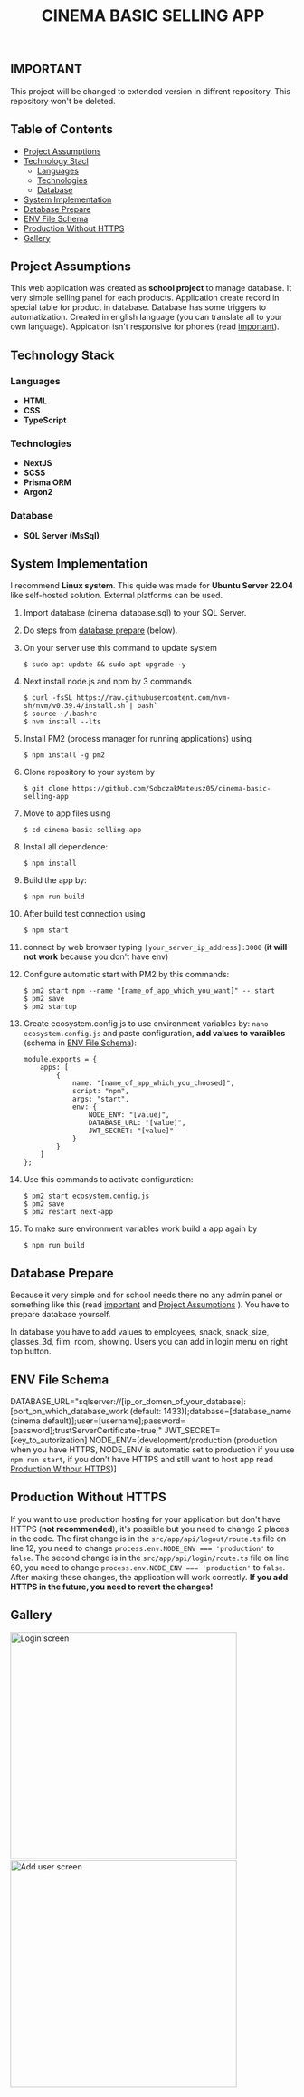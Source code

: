 <h1 align="center"> CINEMA BASIC SELLING APP </h1> <br>

## **IMPORTANT**

This project will be changed to extended version in diffrent repository. This repository won't be deleted.

## Table of Contents

-   [Project Assumptions](#project-assumptions)
-   [Technology Stacl](#technology-stack)
    -   [Languages](#languages)
    -   [Technologies](#technologies)
    -   [Database](#database)
-   [System Implementation](#system-implementation)
-   [Database Prepare](#database-prepare)
-   [ENV File Schema](#env-file-schema)
-   [Production Without HTTPS](#production-without-https)
-   [Gallery](#gallery)

## Project Assumptions

This web application was created as **school project** to manage database. It very simple selling panel for each products. Application create record in special table for product in database. Database has some triggers to automatization. Created in english language (you can translate all to your own language). Appication isn't responsive for phones (read [important](#important)).

## Technology Stack

### Languages

-   **HTML**
-   **CSS**
-   **TypeScript**

### Technologies

-   **NextJS**
-   **SCSS**
-   **Prisma ORM**
-   **Argon2**

### Database

-   **SQL Server (MsSql)**

## System Implementation

I recommend **Linux system**. This quide was made for **Ubuntu Server 22.04** like self-hosted solution. External platforms can be used.

1. Import database (cinema_database.sql) to your SQL Server.
2. Do steps from [database prepare](#database-prepare) (below).
3. On your server use this command to update system

    ```
    $ sudo apt update && sudo apt upgrade -y
    ```

4. Next install node.js and npm by 3 commands
    ```
    $ curl -fsSL https://raw.githubusercontent.com/nvm-sh/nvm/v0.39.4/install.sh | bash`
    $ source ~/.bashrc
    $ nvm install --lts
    ```
5. Install PM2 (process manager for running applications) using

    ```
    $ npm install -g pm2
    ```

6. Clone repository to your system by
    ```
    $ git clone https://github.com/SobczakMateusz05/cinema-basic-selling-app
    ```
7. Move to app files using

    ```
    $ cd cinema-basic-selling-app
    ```

8. Install all dependence:
    ```
    $ npm install
    ```
9. Build the app by:
    ```
    $ npm run build
    ```
10. After build test connection using

    ```
    $ npm start
    ```

11. connect by web browser typing `[your_server_ip_address]:3000` (**it will not work** because you don't have env)

12. Configure automatic start with PM2 by this commands:

    ```
    $ pm2 start npm --name "[name_of_app_which_you_want]" -- start
    $ pm2 save
    $ pm2 startup
    ```

13. Create ecosystem.config.js to use environment variables by: `nano ecosystem.config.js` and paste configuration, **add values to varaibles** (schema in [ENV File Schema](#env-file-schema)):

    ```
    module.exports = {
        apps: [
            {
                name: "[name_of_app_which_you_choosed]",
                script: "npm",
                args: "start",
                env: {
                    NODE_ENV: "[value]",
                    DATABASE_URL: "[value]",
                    JWT_SECRET: "[value]"
                }
            }
        ]
    };

    ```

14. Use this commands to activate configuration:

    ```
    $ pm2 start ecosystem.config.js
    $ pm2 save
    $ pm2 restart next-app
    ```

15. To make sure environment variables work build a app again by

    ```
    $ npm run build
    ```

## Database Prepare

Because it very simple and for school needs there no any admin panel or something like this (read [important](#important) and [Project Assumptions](#project-assumptions) ). You have to prepare database yourself.

In database you have to add values to employees, snack, snack_size, glasses_3d, film, room, showing.
Users you can add in login menu on right top button.

## ENV File Schema

DATABASE_URL="sqlserver://[ip_or_domen_of_your_database]:[port_on_which_database_work (default: 1433)];database=[database_name (cinema default)];user=[username];password=[password];trustServerCertificate=true;"
JWT_SECRET=[key_to_autorization]
NODE_ENV=[development/production (production when you have HTTPS, NODE_ENV is automatic set to production if you use `npm run start`, if you don't have HTTPS and still want to host app read [Production Without HTTPS](#production-without-https))]

## Production Without HTTPS

If you want to use production hosting for your application but don't have HTTPS (**not recommended**), it's possible but you need to change 2 places in the code. The first change is in the `src/app/api/logout/route.ts` file on line 12, you need to change `process.env.NODE_ENV === 'production'` to `false`. The second change is in the `src/app/api/login/route.ts` file on line 60, you need to change `process.env.NODE_ENV === 'production'` to `false`. After making these changes, the application will work correctly. **If you add HTTPS in the future, you need to revert the changes!**

## Gallery

<img alt="Login screen" title="Login screen" src="http://imgur.com/GUAUAIL.png" width="400"> &nbsp; <img alt="Add user screen" title="Add user screen" src="http://imgur.com/d81nK4O.png" width="400">
